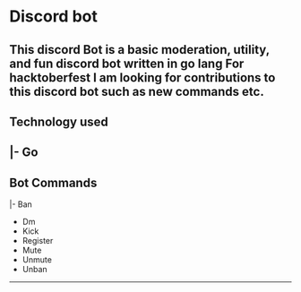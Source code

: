 # Discord bot
 This discord Bot is a basic moderation, utility, and fun discord bot written in go lang
For hacktoberfest I am looking for contributions to this discord bot such as new commands etc.
---
## Technology used
|- Go
---
## Bot Commands
|- Ban
 - Dm
 - Kick
 - Register
 - Mute
 - Unmute
 - Unban
---
